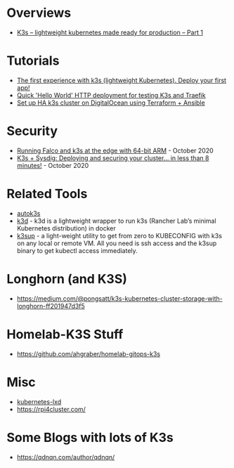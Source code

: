 # Overviews
- [K3s – lightweight kubernetes made ready for production – Part 1](https://digitalis.io/blog/kubernetes/k3s-lightweight-kubernetes-made-ready-for-production-part-1/) 

# Tutorials
- [The first experience with k3s (lightweight Kubernetes). Deploy your first app!](https://dev.to/fransafu/the-first-experience-with-k3s-lightweight-kubernetes-deploy-your-first-app-44ea)
- [Quick 'Hello World' HTTP deployment for testing K3s and Traefik](https://www.jeffgeerling.com/blog/2022/quick-hello-world-http-deployment-testing-k3s-and-traefik)
- [Set up HA k3s cluster on DigitalOcean using Terraform + Ansible](https://github.com/developer-guy/kubernetes-cluster-setup-using-terraform-and-k3s-on-digitalocean)

# Security 
- [Running Falco and k3s at the edge with 64-bit ARM](https://blog.alexellis.io/falco-at-the-edge-arm64/) - October 2020
- [K3s + Sysdig: Deploying and securing your cluster… in less than 8 minutes!](https://sysdig.com/blog/k3s-sysdig-falco/) - October 2020

# Related Tools
- [autok3s](https://github.com/cnrancher/autok3s)
- [k3d](https://k3d.io/) - k3d is a lightweight wrapper to run k3s (Rancher Lab’s minimal Kubernetes distribution) in docker
- [k3sup](https://github.com/alexellis/k3sup) - a light-weight utility to get from zero to KUBECONFIG with k3s on any local or remote VM. All you need is ssh access and the k3sup binary to get kubectl access immediately.

# Longhorn (and K3S)
- https://medium.com/@pongsatt/k3s-kubernetes-cluster-storage-with-longhorn-ff201947d3f5

# Homelab-K3S Stuff
- https://github.com/ahgraber/homelab-gitops-k3s

# Misc
- [kubernetes-lxd](https://github.com/corneliusweig/kubernetes-lxd/blob/master/README-k3s.md)
- https://rpi4cluster.com/

# Some Blogs with lots of K3s
- https://qdnqn.com/author/qdnqn/
